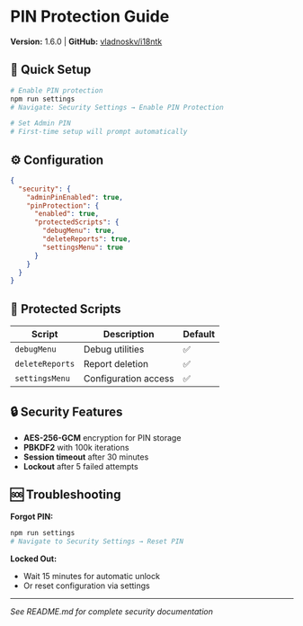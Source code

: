 # PIN Protection Guide

**Version:** 1.6.0 | **GitHub:** [vladnoskv/i18ntk](https://github.com/vladnoskv/i18ntk)

## 🔐 Quick Setup

```bash
# Enable PIN protection
npm run settings
# Navigate: Security Settings → Enable PIN Protection

# Set Admin PIN
# First-time setup will prompt automatically
```

## ⚙️ Configuration

```json
{
  "security": {
    "adminPinEnabled": true,
    "pinProtection": {
      "enabled": true,
      "protectedScripts": {
        "debugMenu": true,
        "deleteReports": true,
        "settingsMenu": true
      }
    }
  }
}
```

## 🎯 Protected Scripts

| Script | Description | Default |
|--------|-------------|---------|
| `debugMenu` | Debug utilities | ✅ |
| `deleteReports` | Report deletion | ✅ |
| `settingsMenu` | Configuration access | ✅ |

## 🔒 Security Features

- **AES-256-GCM** encryption for PIN storage
- **PBKDF2** with 100k iterations
- **Session timeout** after 30 minutes
- **Lockout** after 5 failed attempts

## 🆘 Troubleshooting

**Forgot PIN:**
```bash
npm run settings
# Navigate to Security Settings → Reset PIN
```

**Locked Out:**
- Wait 15 minutes for automatic unlock
- Or reset configuration via settings

---
*See README.md for complete security documentation*